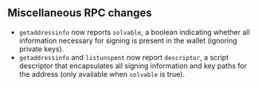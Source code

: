 Miscellaneous RPC changes
------------

- `getaddressinfo` now reports `solvable`, a boolean indicating whether all information necessary for signing is present in the wallet (ignoring private keys).
- `getaddressinfo` and `listunspent` now report `descriptor`, a script descriptor that encapsulates all signing information and key paths for the address (only available when `solvable` is true).

